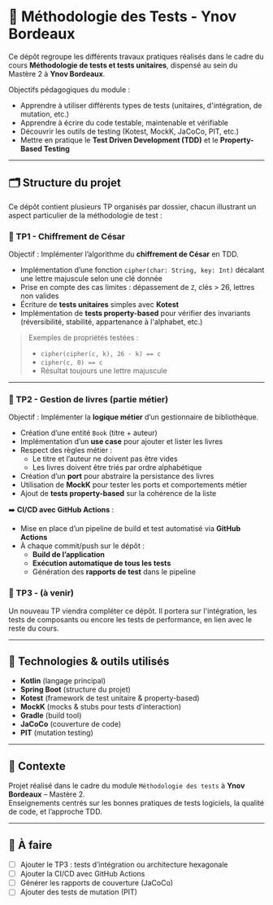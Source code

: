 # 🧪 Méthodologie des Tests - Ynov Bordeaux

Ce dépôt regroupe les différents travaux pratiques réalisés dans le cadre du cours **Méthodologie de tests et tests unitaires**, dispensé au sein du Mastère 2 à **Ynov Bordeaux**.

Objectifs pédagogiques du module :
- Apprendre à utiliser différents types de tests (unitaires, d'intégration, de mutation, etc.)
- Apprendre à écrire du code testable, maintenable et vérifiable
- Découvrir les outils de testing (Kotest, MockK, JaCoCo, PIT, etc.)
- Mettre en pratique le **Test Driven Development (TDD)** et le **Property-Based Testing**

---

## 🗂 Structure du projet

Ce dépôt contient plusieurs TP organisés par dossier, chacun illustrant un aspect particulier de la méthodologie de test :

### 📁 TP1 - Chiffrement de César

Objectif : Implémenter l’algorithme du **chiffrement de César** en TDD.

- Implémentation d’une fonction `cipher(char: String, key: Int)` décalant une lettre majuscule selon une clé donnée
- Prise en compte des cas limites : dépassement de `Z`, clés > 26, lettres non valides
- Écriture de **tests unitaires** simples avec **Kotest**
- Implémentation de **tests property-based** pour vérifier des invariants (réversibilité, stabilité, appartenance à l'alphabet, etc.)

> Exemples de propriétés testées :
> - `cipher(cipher(c, k), 26 - k) == c`
> - `cipher(c, 0) == c`
> - Résultat toujours une lettre majuscule

---

### 📁 TP2 - Gestion de livres (partie métier)

Objectif : Implémenter la **logique métier** d’un gestionnaire de bibliothèque.

- Création d’une entité `Book` (titre + auteur)
- Implémentation d’un **use case** pour ajouter et lister les livres
- Respect des règles métier :
    - Le titre et l’auteur ne doivent pas être vides
    - Les livres doivent être triés par ordre alphabétique
- Création d’un **port** pour abstraire la persistance des livres
- Utilisation de **MockK** pour tester les ports et comportements métier
- Ajout de **tests property-based** sur la cohérence de la liste

➡️ **CI/CD avec GitHub Actions** :
- Mise en place d’un pipeline de build et test automatisé via **GitHub Actions**
- À chaque commit/push sur le dépôt :
    - **Build de l’application**
    - **Exécution automatique de tous les tests**
    - Génération des **rapports de test** dans le pipeline


### 📁 TP3 - (à venir)

Un nouveau TP viendra compléter ce dépôt. Il portera sur l'intégration, les tests de composants ou encore les tests de performance, en lien avec le reste du cours.

---

## 🧰 Technologies & outils utilisés

- **Kotlin** (langage principal)
- **Spring Boot** (structure du projet)
- **Kotest** (framework de test unitaire & property-based)
- **MockK** (mocks & stubs pour tests d'interaction)
- **Gradle** (build tool)
- **JaCoCo** (couverture de code)
- **PIT** (mutation testing)

---

## 🏫 Contexte

Projet réalisé dans le cadre du module `Méthodologie des tests` à **Ynov Bordeaux** – Mastère 2.  
Enseignements centrés sur les bonnes pratiques de tests logiciels, la qualité de code, et l’approche TDD.

---

## 📌 À faire

- [ ] Ajouter le TP3 : tests d’intégration ou architecture hexagonale
- [ ] Ajouter la CI/CD avec GitHub Actions
- [ ] Générer les rapports de couverture (JaCoCo)
- [ ] Ajouter des tests de mutation (PIT)
